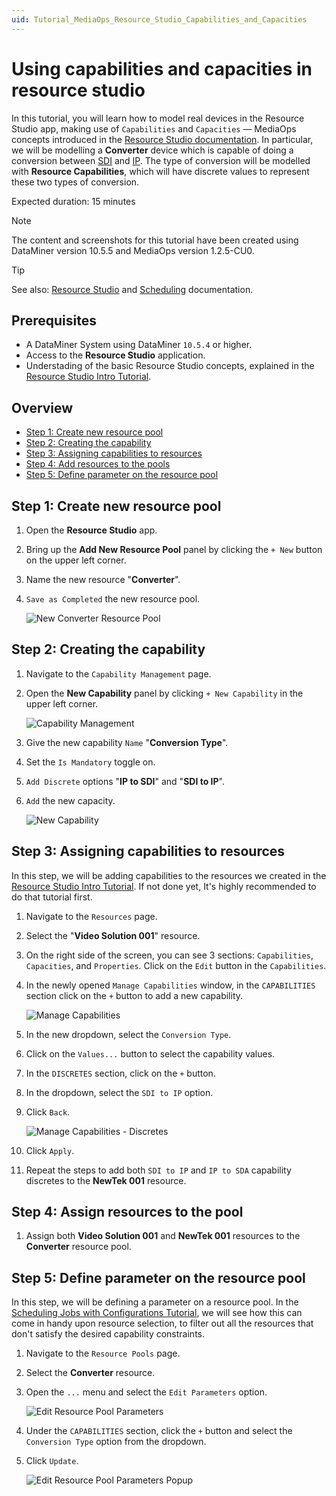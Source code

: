 ```yaml
---
uid: Tutorial_MediaOps_Resource_Studio_Capabilities_and_Capacities
---
```


# Using capabilities and capacities in resource studio

In this tutorial, you will learn how to model real devices in the Resource Studio app, making use of `Capabilities` and `Capacities` — MediaOps concepts introduced in the [Resource Studio documentation](xref:MO_Resource_Studio). In particular, we will be modelling a **Converter** device which is capable of doing a conversion between [SDI](https://en.wikipedia.org/wiki/Serial_digital_interface) and [IP](https://en.wikipedia.org/wiki/Internet_Protocol). The type of conversion will be modelled with **Resource Capabilities**, which will have discrete values to represent these two types of conversion.

Expected duration: 15 minutes

> [!NOTE]  
> The content and screenshots for this tutorial have been created using DataMiner version 10.5.5 and MediaOps version 1.2.5-CU0.

> [!TIP]  
> See also: [Resource Studio](xref:MO_Resource_Studio) and [Scheduling](xref:MO_Scheduling) documentation.

## Prerequisites

- A DataMiner System using DataMiner `10.5.4` or higher.
- Access to the **Resource Studio** application.
- Understading of the basic Resource Studio concepts, explained in the [Resource Studio Intro Tutorial](xref:Tutorial_MediaOps_Resource_Studio_Intro).

## Overview

- [Step 1: Create new resource pool](#step-1-create-new-resource-pool)
- [Step 2: Creating the capability](#step-2-creating-the-capability)
- [Step 3: Assigning capabilities to resources](#step-3-assigning-capabilities-to-resources)
- [Step 4: Add resources to the pools](#step-4-add-resources-to-the-pools)
- [Step 5: Define parameter on the resource pool](#step-5-define-parameter-on-the-resource-pool)

## Step 1: Create new resource pool

1. Open the **Resource Studio** app.

1. Bring up the **Add New Resource Pool** panel by clicking the ``+ New`` button on the upper left corner.

1. Name the new resource "**Converter**".

1. ``Save as Completed`` the new resource pool.

   ![New Converter Resource Pool](~/solutions/images/Resource_Studio_New_Converter_Pool.png)

## Step 2: Creating the capability

1. Navigate to the ``Capability Management`` page.

1. Open the **New Capability** panel by clicking ``+ New Capability`` in the upper left corner.

   ![Capability Management](~/solutions/images/Resource_Studio_Capability_Management.png)

1. Give the new capability ``Name`` "**Conversion Type**".

1. Set the ``Is Mandatory`` toggle on.

1. ``Add Discrete`` options "**IP to SDI**" and "**SDI to IP**".

1. ``Add`` the new capacity.

   ![New Capability](~/solutions/images/Resource_Studio_New_Capability.png)

## Step 3: Assigning capabilities to resources

In this step, we will be adding capabilities to the resources we created in the [Resource Studio Intro Tutorial](xref:Tutorial_MediaOps_Resource_Studio_Intro). If not done yet, It's highly recommended to do that tutorial first.

1. Navigate to the ``Resources`` page.

1. Select the "**Video Solution 001**" resource.

1. On the right side of the screen, you can see 3 sections: ``Capabilities``, ``Capacities``, and ``Properties``. Click on the ``Edit`` button in the ``Capabilities``.

1. In the newly opened ``Manage Capabilities`` window, in the ``CAPABILITIES`` section click on the ``+`` button to add a new capability.

   ![Manage Capabilities](~/solutions/images/Resource_Studio_Manage_Capabilities.png)

1. In the new dropdown, select the ``Conversion Type``.

1. Click on the ``Values...`` button to select the capability values.

1. In the ``DISCRETES`` section, click on the ``+`` button.

1. In the dropdown, select the ``SDI to IP`` option.

1. Click ``Back``.

   ![Manage Capabilities - Discretes](~/solutions/images/Resource_Studio_Manage_Capabilities_Discretes.png)

1. Click ``Apply``.

1. Repeat the steps to add both ``SDI to IP`` and ``IP to SDA`` capability discretes to the **NewTek 001** resource.
 
## Step 4: Assign resources to the pool

1. Assign both **Video Solution 001** and **NewTek 001** resources to the **Converter** resource pool.

## Step 5: Define parameter on the resource pool

In this step, we will be defining a parameter on a resource pool. In the [Scheduling Jobs with Configurations Tutorial](xref:Tutorial_MediaOps_Scheduling_Configurations), we will see how this can come in handy upon resource selection, to filter out all the resources that don't satisfy the desired capability constraints.

1. Navigate to the ``Resource Pools`` page.

1. Select the **Converter** resource.

1. Open the ``...`` menu and select the ``Edit Parameters`` option.

   ![Edit Resource Pool Parameters](~/solutions/images/Resource_Studio_Edit_Resource_Pool_Parameters.png)

1. Under the ``CAPABILITIES`` section, click the ``+`` button and select the ``Conversion Type`` option from the dropdown.

1. Click ``Update``.

   ![Edit Resource Pool Parameters Popup](~/solutions/images/Resource_Studio_Edit_Resource_Pool_Parameters_Popup.png)